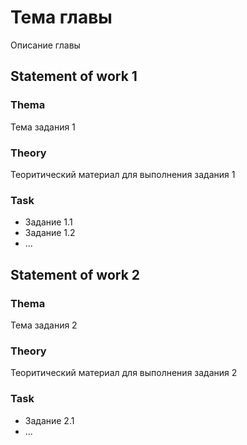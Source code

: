 # Тема главы
Описание главы



## Statement of work 1
### Thema
Тема задания 1

### Theory
Теоритический материал для выполнения задания 1
### Task
- Задание 1.1
- Задание 1.2
- ...


## Statement of work 2
### Thema
Тема задания 2

### Theory
Теоритический материал для выполнения задания 2
### Task
- Задание 2.1
- ...